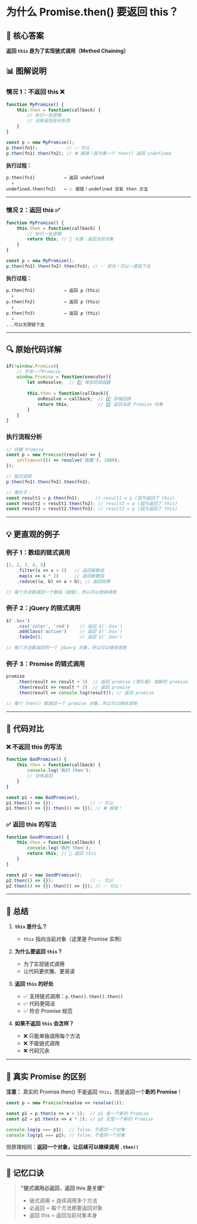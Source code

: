 # 为什么 Promise.then() 要返回 this？

## 🎯 核心答案

**返回 `this` 是为了实现链式调用（Method Chaining）**

## 📊 图解说明

### 情况 1：不返回 this ❌

```javascript
function MyPromise() {
    this.then = function(callback) {
        // 执行一些逻辑
        // 没有返回任何东西
    }
}

const p = new MyPromise();
p.then(fn1);           // ✅ 可以
p.then(fn1).then(fn2); // ❌ 报错！因为第一个 then() 返回 undefined
```

**执行过程：**
```
p.then(fn1)           → 返回 undefined
  ↓
undefined.then(fn2)   → 💥 报错！undefined 没有 then 方法
```

---

### 情况 2：返回 this ✅

```javascript
function MyPromise() {
    this.then = function(callback) {
        // 执行一些逻辑
        return this; // 🔑 关键：返回当前对象
    }
}

const p = new MyPromise();
p.then(fn1).then(fn2).then(fn3); // ✅ 成功！可以一直链下去
```

**执行过程：**
```
p.then(fn1)           → 返回 p（this）
  ↓
p.then(fn2)           → 返回 p（this）
  ↓
p.then(fn3)           → 返回 p（this）
  ↓
...可以无限链下去
```

---

## 🔍 原始代码详解

```javascript
if(!window.Promise){
    // 手写一个Promise
    window.Promise = function(executor){
        let onResolve;  // 1️⃣ 保存回调函数
        
        this.then = function(callback){
            onResolve = callback;  // 2️⃣ 存储回调
            return this;           // 3️⃣ 返回当前 Promise 对象
        }
    }
}
```

### 执行流程分析

```javascript
// 创建 Promise
const p = new Promise((resolve) => {
    setTimeout(() => resolve('完成'), 1000);
});

// 链式调用
p.then(fn1).then(fn2).then(fn3);

// 等价于：
const result1 = p.then(fn1);      // result1 = p (因为返回了 this)
const result2 = result1.then(fn2); // result2 = p (因为返回了 this)
const result3 = result2.then(fn3); // result3 = p (因为返回了 this)
```

---

## 💡 更直观的例子

### 例子 1：数组的链式调用

```javascript
[1, 2, 3, 4, 5]
    .filter(x => x > 2)   // 返回新数组
    .map(x => x * 2)      // 返回新数组
    .reduce((a, b) => a + b); // 返回结果

// 每个方法都返回一个数组（或值），所以可以继续调用
```

### 例子 2：jQuery 的链式调用

```javascript
$('.box')
    .css('color', 'red')    // 返回 $('.box')
    .addClass('active')     // 返回 $('.box')
    .fadeIn();              // 返回 $('.box')

// 每个方法都返回同一个 jQuery 对象，所以可以继续调用
```

### 例子 3：Promise 的链式调用

```javascript
promise
    .then(result => result + 1)  // 返回 promise (简化版) 或新的 promise (真实版)
    .then(result => result * 2)  // 返回 promise
    .then(result => console.log(result)); // 返回 promise

// 每个 then() 都返回一个 promise 对象，所以可以继续调用
```

---

## 🎨 代码对比

### ❌ 不返回 this 的写法

```javascript
function BadPromise() {
    this.then = function(callback) {
        console.log('执行 then');
        // 没有返回
    }
}

const p1 = new BadPromise();
p1.then(() => {});              // ✅ 可以
p1.then(() => {}).then(() => {}); // ❌ 报错！
```

### ✅ 返回 this 的写法

```javascript
function GoodPromise() {
    this.then = function(callback) {
        console.log('执行 then');
        return this; // 🔑 返回 this
    }
}

const p2 = new GoodPromise();
p2.then(() => {});              // ✅ 可以
p2.then(() => {}).then(() => {}); // ✅ 可以！
```

---

## 📝 总结

1. **`this` 是什么？**
   - `this` 指向当前对象（这里是 Promise 实例）

2. **为什么要返回 `this`？**
   - 为了实现链式调用
   - 让代码更优雅、更易读

3. **返回 `this` 的好处**
   - ✅ 支持链式调用：`p.then().then().then()`
   - ✅ 代码更简洁
   - ✅ 符合 Promise 规范

4. **如果不返回 `this` 会怎样？**
   - ❌ 只能单独调用每个方法
   - ❌ 不能链式调用
   - ❌ 代码冗余

---

## 🚀 真实 Promise 的区别

**注意：** 真实的 Promise.then() 不是返回 `this`，而是返回一个**新的 Promise**！

```javascript
const p = new Promise(resolve => resolve(1));

const p1 = p.then(x => x + 1);  // p1 是一个新的 Promise
const p2 = p1.then(x => x * 2); // p2 又是一个新的 Promise

console.log(p === p1);  // false，不是同一个对象
console.log(p1 === p2); // false，不是同一个对象
```

但原理相同：**返回一个对象，让后续可以继续调用 `.then()`**

---

## 🎯 记忆口诀

> **"链式调用必返回，返回 this 是关键"**
> 
> - 链式调用 = 连续调用多个方法
> - 必返回 = 每个方法都要返回对象
> - 返回 this = 返回当前对象本身

